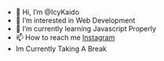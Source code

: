 - 👋 Hi, I’m @IcyKaido
- 👀 I’m interested in Web Development
- 🌱 I’m currently learning Javascript Properly
- 📫 How to reach me [Instagram](https://instagram.com/icy_kaido)
- Im Currently Taking A Break
<!-- - 💞️ I’m looking to collaborate on ... -->
<!-- - 📫 How to reach me [Instagram](https://instagram.com/icy_kaido) -->

<!---
IcyKaido/IcyKaido is a ✨ special ✨ repository because its `README.md` (this file) appears on your GitHub profile.
You can click the Preview link to take a look at your changes.
--->
